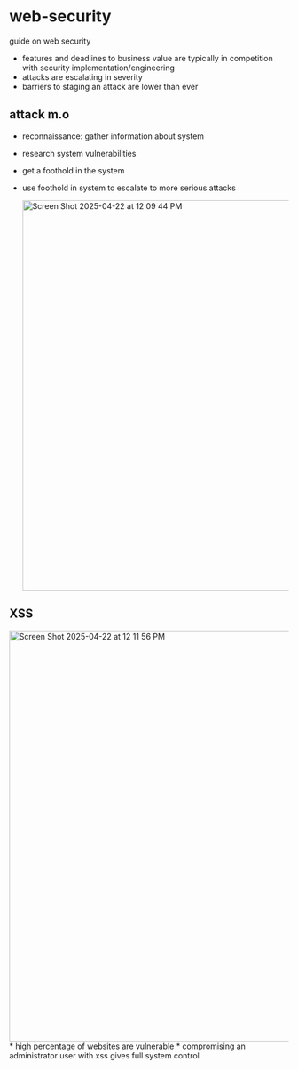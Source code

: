 # web-security
guide on web security

* features and deadlines to business value are typically in competition with security implementation/engineering
* attacks are escalating in severity
* barriers to staging an attack are lower than ever

## attack m.o
* reconnaissance: gather information about system
* research system vulnerabilities
* get a foothold in the system
* use foothold in system to escalate to more serious attacks

  <img width="702" alt="Screen Shot 2025-04-22 at 12 09 44 PM" src="https://github.com/user-attachments/assets/5e118c84-2947-42ee-9379-7b70ec956743" />

## XSS
<img width="739" alt="Screen Shot 2025-04-22 at 12 11 56 PM" src="https://github.com/user-attachments/assets/21eda12f-cb35-4ae3-80e8-3358d0815779" />
* high percentage of websites are vulnerable
* compromising an administrator user with xss gives full system control




